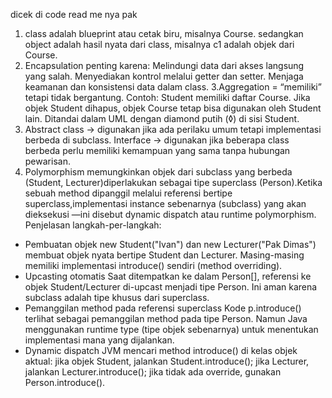 dicek di code read me nya pak
1. class adalah blueprint atau cetak biru, misalnya Course.
   sedangkan object adalah hasil nyata dari class, misalnya c1 adalah objek dari Course.
2. Encapsulation penting karena:
   Melindungi data dari akses langsung yang salah.
   Menyediakan kontrol melalui getter dan setter.
   Menjaga keamanan dan konsistensi data dalam class.
3.Aggregation = “memiliki” tetapi tidak bergantung.
  Contoh:
  Student memiliki daftar Course.
  Jika objek Student dihapus, objek Course tetap bisa digunakan oleh Student lain.
  Ditandai dalam UML dengan diamond putih (◊) di sisi Student.
5. Abstract class → digunakan jika ada perilaku umum tetapi implementasi berbeda di subclass.
   Interface → digunakan jika beberapa class berbeda perlu memiliki kemampuan yang sama
   tanpa hubungan pewarisan.
4. Polymorphism memungkinkan objek dari subclass yang berbeda (Student, Lecturer)diperlakukan
   sebagai tipe superclass (Person).Ketika sebuah method dipanggil melalui referensi bertipe
   superclass,implementasi instance sebenarnya (subclass) yang akan dieksekusi —ini disebut
   dynamic dispatch atau runtime polymorphism.
Penjelasan langkah-per-langkah:

- Pembuatan objek
new Student("Ivan") dan new Lecturer("Pak Dimas") membuat objek nyata bertipe Student dan Lecturer.
Masing-masing memiliki implementasi introduce() sendiri (method overriding).
- Upcasting otomatis
Saat ditempatkan ke dalam Person[], referensi ke objek Student/Lecturer di-upcast menjadi tipe
Person. Ini aman karena subclass adalah tipe khusus dari superclass.
- Pemanggilan method pada referensi superclass
Kode p.introduce() terlihat sebagai pemanggilan method pada tipe Person.
Namun Java menggunakan runtime type (tipe objek sebenarnya) untuk menentukan implementasi
mana yang dijalankan.
- Dynamic dispatch
JVM mencari method introduce() di kelas objek aktual: jika objek Student,
jalankan Student.introduce(); jika Lecturer, jalankan Lecturer.introduce();
jika tidak ada override, gunakan Person.introduce().
